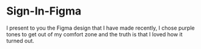 # Sign-In-Figma
I present to you the Figma design that I have made recently, I chose purple tones to get out of my comfort zone and the truth is that I loved how it turned out.
